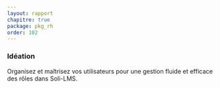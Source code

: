 ```yaml
---
layout: rapport
chapitre: true
package: pkg_rh
order: 102
---
```

### Idéation
Organisez et maîtrisez vos utilisateurs pour une gestion fluide et efficace des rôles dans Soli-LMS.